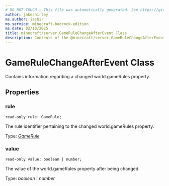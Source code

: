 ```yaml
---
# DO NOT TOUCH — This file was automatically generated. See https://github.com/mojang/minecraftapidocsgenerator to modify descriptions, examples, etc.
author: jakeshirley
ms.author: jashir
ms.service: minecraft-bedrock-edition
ms.date: 02/10/2025
title: minecraft/server.GameRuleChangeAfterEvent Class
description: Contents of the @minecraft/server.GameRuleChangeAfterEvent class.
---
```

# GameRuleChangeAfterEvent Class

Contains information regarding a changed world.gameRules property.

## Properties

### **rule**
`read-only rule: GameRule;`

The rule identifier pertaining to the changed world.gameRules property.

Type: [*GameRule*](GameRule.md)

### **value**
`read-only value: boolean | number;`

The value of the world.gameRules property after being changed.

Type: *boolean* | *number*
